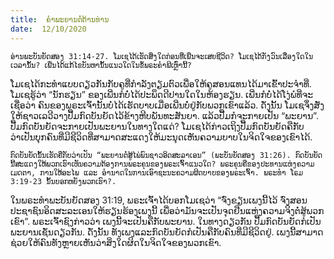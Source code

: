 ```yaml
---
title:  ຄຳພະຍານຕໍ່ຕ້ານທ່ານ
date:  12/10/2020
---
```


`ອ່ານພະບັນຍັດສອງ 31:14-27. ໂມເຊໄດ້ເຮັດສິ່ງໃດກ່ອນທີ່ເພີ່ນຈະເສຍຊີວິດ? ໂມເຊໄດ້ກັງວົນເລື່ອງໃດໃນເວລານັ້ນ? ເພີ່ນໄດ້ແກ້ໄຂບັນຫານັ້ນແນວໃດໃນຂໍ້ພຣະຄຳພີເຫຼົ່ານີ້?`

ໂມເຊໄດ້ກະທຳແບບດຽວກັນກັບຄູທີ່ກຳລັງຕຽມຕົວເພື່ອໃຫ້ຄູສອນແທນໄດ້ມາເຂົ້າປະຈຳທີ່. ໂມເຊຮູ້ວ່າ “ນັກຮຽນ” ຂອງເພີ່ນກໍບໍ່ໄດ້ປະພຶດດີປານໃດໃນຫ້ອງຮຽນ. ເພີ່ນກໍບໍ່ໄດ້ໂງ່ພໍທີ່ຈະເຊື່ອວ່າ ຄົນຂອງພຣະເຈົ້ານັ້ນບໍ່ໄດ້ເຮັດບາບເມື່ອເພີ່ນບໍ່ຢູ່ກັບພວກເຂົາແລ້ວ. ດັ່ງນັ້ນ ໂມເຊຈຶ່ງສັ່ງໃຫ້ຊາວເລວີວາງປື້ມກົດບັນຍັດໄວ້ຂ້າງຫີບພັນທະສັນຍາ. ແລ້ວປື້ມກໍຈະກາຍເປັນ “ພະຍານ”. ປື້ມກົດບັນຍັດຈະກາຍເປັນພະຍານໃນທາງໃດແດ່? ໂມເຊໄດ້ກ່າວເຖິງປື້ມກົດບັນຍັດຄືກັບວ່າເປັນບຸກຄົນທີ່ມີຊີວິດທີ່ສາມາດສະແດງໃຫ້ມະນຸດເຫັນຄວາມບາບໃນຈິດໃຈຂອງເຂົາໄດ້.

`ກົດບັນຍັດນັ້ນເຮັດຄືກັບວ່າເປັນ “ພະຍານຕໍ່ສູ້ໄພ່ພົນຊາວອິດສະລາເອນ” (ພະບັນຍັດສອງ 31:26). ກົດບັນຍັດນີ້ສະແດງໃຫ້ພວກເຮົາເຫັນຄວາມຕ້ອງການພຣະຄຸນຂອງພຣະເຈົ້າແນວໃດ? ພຣະຄຸນຄືຂອງປະທານແຫ່ງຄວາມເມດຕາ, ການໃຫ້ອະໄພ ແລະ ອຳນາດໃນການເອົາຊະນະຄວາມຜິດບາບຂອງພຣະເຈົ້າ. ພຣະທຳ ໂຣມ 3:19-23 ນັ້ນບອກຫຍັງພວກເຮົາ?.`

ໃນພຣະທຳພະບັນຍັດສອງ 31:19, ພຣະເຈົ້າໄດ້ບອກໂມເຊວ່າ “ຈົ່ງຂຽນເພງນີ້ໄວ້ ຈົ່ງສອນປະຊາຊົນອິດສະລະເອນໃຫ້ຮຽນຮ້ອງເພງນີ້ ເພື່ອວ່າມັນຈະເປັນຈຸດຢືນແຫ່ງຄວາມຈິງຕໍ່ສູ້ພວກເຂົາ”. ພຣະເຈົ້າຊົງກ່າວວ່າ ເພງນີ້ຈະເປັນຄືກັບພະຍານ. ໃນທາງດຽວກັນ ປື້ມກົດບັນຍັດກໍເປັນພະຍານເຊັ່ນດຽວກັນ. ດັ່ງນັ້ນ ທັງເພງແລະກົດບັນຍັດກໍເປັນຄືກັບຄົນທີ່ມີຊີວິດຢູ່. ເພງນີ້ສາມາດຊ່ວຍໃຫ້ຄົນທັງຫຼາຍເຫັນວ່າສິ່ງໃດຜິດໃນຈິດໃຈຂອງພວກເຂົາ.